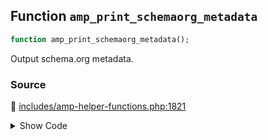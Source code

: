 ## Function `amp_print_schemaorg_metadata`

```php
function amp_print_schemaorg_metadata();
```

Output schema.org metadata.

### Source

:link: [includes/amp-helper-functions.php:1821](https://github.com/ampproject/amp-wp/blob/develop/includes/amp-helper-functions.php#L1821-L1829)

<details>
<summary>Show Code</summary>

```php
function amp_print_schemaorg_metadata() {
	$metadata = amp_get_schemaorg_metadata();
	if ( empty( $metadata ) ) {
		return;
	}
	?>
	<script type="application/ld+json"><?php echo wp_json_encode( $metadata, JSON_UNESCAPED_UNICODE ); ?></script>
	<?php
}
```

</details>
